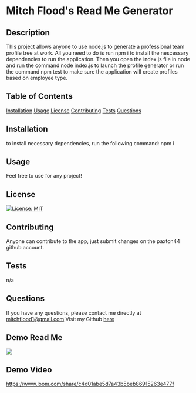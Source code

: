 # Mitch Flood's Read Me Generator  
## Description 
This project allows anyone to use node.js to generate a professional team profile tree at work. All you need to do is run npm i to install the nescessary dependencies to run the application. Then you open the index.js file in node and run the command node index.js to launch the profile generator or run the command npm test to make sure the application will create profiles based on employee type. 
## Table of Contents
[Installation](#Installation)
[Usage](#Usage)
[License](#License)
[Contributing](#Contributing)
[Tests](#Tests)
[Questions](#Questions)
## Installation 
to install necessary dependencies, run the following command:
npm i 
## Usage 
Feel free to use for any project!
## License 
[![License: MIT](https://img.shields.io/badge/License-MIT-yellow.svg)](https://opensource.org/licenses/MIT)
## Contributing 
Anyone can contribute to the app, just submit changes on the paxton44 github account.
## Tests 
n/a
## Questions
If you have any questions, please contact me directly at mitchflood1@gmail.com 
Visit my Github [here](https://github.com/paxton44)
## Demo Read Me 
![](./assets/DemoReadMe.png)
## Demo Video
https://www.loom.com/share/c4d01abe5d7a43b5beb86915263e477f